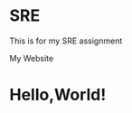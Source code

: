 # SRE
This is for my SRE assignment
<!--index.html-->
<!DOCTYPE html>
<html lang="en">
<head>
<meta charset="UFT-8"
<meta name="viewport"
content="width=device-width,intial-scale-1.0"
<title>My Website</title>
</head>
<body>
<h1>Hello,World!</h1>
</body>
</html>
